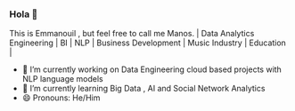 ### Hola 👋
 This is Emmanouil , but feel free to call me Manos.
 | Data Analytics Engineering | BI | NLP | Business Development | Music Industry | Education |

 - 🔭 I’m currently working on Data Engineering cloud based projects with NLP language models
 - 🌱 I’m currently learning Big Data , AI and Social Network Analytics
 - 😄 Pronouns: He/Him


<!--
**ManosCoffee/ManosCoffee** is a ✨ _special_ ✨ repository because its `README.md` (this file) appears on your GitHub profile.

Here are some ideas to get you started:

- 🔭 I’m currently working on ...
- 🌱 I’m currently learning ...
- 👯 I’m looking to collaborate on ...
- 🤔 I’m looking for help with ...
- 💬 Ask me about ...
- 📫 How to reach me: ...
- 😄 Pronouns: ...
- ⚡ Fun fact: ...
-->
